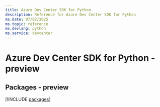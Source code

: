 ```yaml
---
title: Azure Dev Center SDK for Python
description: Reference for Azure Dev Center SDK for Python
ms.date: 07/02/2025
ms.topic: reference
ms.devlang: python
ms.service: devcenter
---
```

# Azure Dev Center SDK for Python - preview
## Packages - preview
[!INCLUDE [packages](dev-center-index.md)]